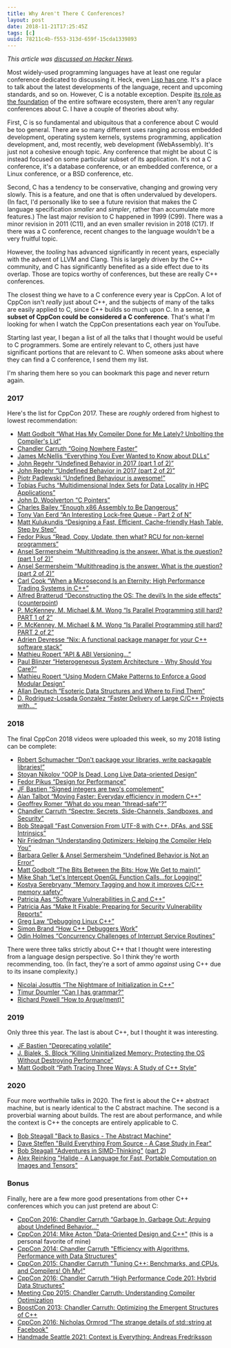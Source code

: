 ```yaml
---
title: Why Aren't There C Conferences?
layout: post
date: 2018-11-21T17:25:45Z
tags: [c]
uuid: 78211c4b-f553-313d-659f-15cda1339893
---
```


*This article was [discussed on Hacker News][hn].*

Most widely-used programming languages have at least one regular
conference dedicated to discussing it. Heck, even [Lisp has
one][lisp]. It's a place to talk about the latest developments of the
language, recent and upcoming standards, and so on. However, C is a
notable exception. Despite [its role as the foundation][essay] of the
entire software ecosystem, there aren't any regular conferences about
C. I have a couple of theories about why.

First, C is so fundamental and ubiquitous that a conference about C
would be too general. There are so many different uses ranging across
embedded development, operating system kernels, systems programming,
application development, and, most recently, web development
(WebAssembly). It's just not a cohesive enough topic. Any conference
that might be about C is instead focused on some particular subset of
its application. It's not a C conference, it's a database conference,
or an embedded conference, or a Linux conference, or a BSD conference,
etc.

Second, C has a tendency to be conservative, changing and growing very
slowly. This is a feature, and one that is often undervalued by
developers. (In fact, I'd personally like to see a future revision
that makes the C language specification *smaller* and *simpler*,
rather than accumulate more features.) The last major revision to C
happened in 1999 (C99). There was a minor revision in 2011 (C11), and
an even smaller revision in 2018 (C17). If there was a C conference,
recent changes to the language wouldn't be a very fruitful topic.

However, the *tooling* has advanced significantly in recent years,
especially with the advent of LLVM and Clang. This is largely driven
by the C++ community, and C has significantly benefited as a side
effect due to its overlap. Those are topics worthy of conferences, but
these are really C++ conferences.

The closest thing we have to a C conference every year is CppCon. A
lot of CppCon isn't *really* just about C++, and the subjects of many
of the talks are easily applied to C, since C++ builds so much upon C.
In a sense, **a subset of CppCon could be considered a C conference**.
That's what I'm looking for when I watch the CppCon presentations each
year on YouTube.

Starting last year, I began a list of all the talks that I thought
would be useful to C programmers. Some are entirely relevant to C,
others just have significant portions that are relevant to C. When
someone asks about where they can find a C conference, I send them my
list.

I'm sharing them here so you can bookmark this page and never return
again.

### 2017

Here's the list for CppCon 2017. These are *roughly* ordered from
highest to lowest recommendation:

* [Matt Godbolt “What Has My Compiler Done for Me Lately? Unbolting the Compiler's Lid”](https://www.youtube.com/watch?v=bSkpMdDe4g4)
* [Chandler Carruth “Going Nowhere Faster”](https://www.youtube.com/watch?v=2EWejmkKlxs)
* [James McNellis “Everything You Ever Wanted to Know about DLLs”](https://www.youtube.com/watch?v=JPQWQfDhICA)
* [John Regehr “Undefined Behavior in 2017 (part 1 of 2)”](https://www.youtube.com/watch?v=v1COuU2vU_w)
* [John Regehr “Undefined Behavior in 2017 (part 2 of 2)”](https://www.youtube.com/watch?v=TPyLrJED0zQ)
* [Piotr Padlewski “Undefined Behaviour is awesome!” ](https://www.youtube.com/watch?v=ehyHyAIa5so)
* [Tobias Fuchs “Multidimensional Index Sets for Data Locality in HPC Applications”](https://www.youtube.com/watch?v=1HqY9dPccMI)
* [John D. Woolverton “C Pointers”](https://www.youtube.com/watch?v=iJ1rwgCI1Xc)
* [Charles Bailey “Enough x86 Assembly to Be Dangerous”](https://www.youtube.com/watch?v=IfUPkUAEwrk)
* [Tony Van Eerd “An Interesting Lock-free Queue - Part 2 of N”](https://www.youtube.com/watch?v=HP2InVqgBFM)
* [Matt Kulukundis “Designing a Fast, Efficient, Cache-friendly Hash Table, Step by Step”](https://www.youtube.com/watch?v=ncHmEUmJZf4)
* [Fedor Pikus “Read, Copy, Update, then what? RCU for non-kernel programmers”](https://www.youtube.com/watch?v=rxQ5K9lo034)
* [Ansel Sermersheim “Multithreading is the answer. What is the question? (part 1 of 2)”](https://www.youtube.com/watch?v=GNw3RXr-VJk)
* [Ansel Sermersheim “Multithreading is the answer. What is the question? (part 2 of 2)”](https://www.youtube.com/watch?v=sDLQWivf1-I)
* [Carl Cook “When a Microsecond Is an Eternity: High Performance Trading Systems in C++”](https://www.youtube.com/watch?v=NH1Tta7purM)
* [Alfred Bratterud “Deconstructing the OS: The devil’s In the side effects”](https://www.youtube.com/watch?v=h7D88U-5pKc) ([counterpoint](https://www.joyent.com/blog/unikernels-are-unfit-for-production))
* [P. McKenney, M. Michael & M. Wong “Is Parallel Programming still hard? PART 1 of 2”](https://www.youtube.com/watch?v=YM8Xy6oKVQg)
* [P. McKenney, M. Michael & M. Wong “Is Parallel Programming still hard? PART 2 of 2”](https://www.youtube.com/watch?v=74QjNwYAJ7M)
* [Adrien Devresse “Nix: A functional package manager for your C++ software stack”](https://www.youtube.com/watch?v=6wJ4-wP-nnA)
* [Mathieu Ropert “API & ABI Versioning...”](https://www.youtube.com/watch?v=Ia3IDPjA-d0)
* [Paul Blinzer “Heterogeneous System Architecture - Why Should You Care?”](https://www.youtube.com/watch?v=CVAVKIe7CnY)
* [Mathieu Ropert “Using Modern CMake Patterns to Enforce a Good Modular Design”](https://www.youtube.com/watch?v=eC9-iRN2b04)
* [Allan Deutsch “Esoteric Data Structures and Where to Find Them”](https://www.youtube.com/watch?v=-8UZhDjgeZU)
* [D. Rodriguez-Losada Gonzalez “Faster Delivery of Large C/C++ Projects with...”](https://www.youtube.com/watch?v=xA9yRX4Mdz0)

### 2018

The final CppCon 2018 videos were uploaded this week, so my 2018
listing can be complete:

* [Robert Schumacher “Don't package your libraries, write packagable libraries!”](https://www.youtube.com/watch?v=sBP17HQAQjk)
* [Stoyan Nikolov “OOP Is Dead, Long Live Data-oriented Design”](https://www.youtube.com/watch?v=yy8jQgmhbAU)
* [Fedor Pikus “Design for Performance”](https://www.youtube.com/watch?v=m25p3EtBua4)
* [JF Bastien “Signed integers are two's complement”](https://www.youtube.com/watch?v=JhUxIVf1qok)
* [Alan Talbot “Moving Faster: Everyday efficiency in modern C++”](https://www.youtube.com/watch?v=EovBkh9wDnM)
* [Geoffrey Romer “What do you mean "thread-safe"?”](https://www.youtube.com/watch?v=s5PCh_FaMfM)
* [Chandler Carruth “Spectre: Secrets, Side-Channels, Sandboxes, and Security”](https://www.youtube.com/watch?v=_f7O3IfIR2k)
* [Bob Steagall “Fast Conversion From UTF-8 with C++, DFAs, and SSE Intrinsics”](https://www.youtube.com/watch?v=5FQ87-Ecb-A)
* [Nir Friedman “Understanding Optimizers: Helping the Compiler Help You”](https://www.youtube.com/watch?v=8nyq8SNUTSc)
* [Barbara Geller & Ansel Sermersheim “Undefined Behavior is Not an Error” ](https://www.youtube.com/watch?v=XEXpwis_deQ)
* [Matt Godbolt “The Bits Between the Bits: How We Get to main()”](https://www.youtube.com/watch?v=dOfucXtyEsU)
* [Mike Shah “Let's Intercept OpenGL Function Calls...for Logging!”](https://www.youtube.com/watch?v=DMNFb5ycpNY)
* [Kostya Serebryany “Memory Tagging and how it improves C/C++ memory safety”](https://www.youtube.com/watch?v=lLEcbXidK2o)
* [Patricia Aas “Software Vulnerabilities in C and C++” ](https://www.youtube.com/watch?v=0S0QgQd75Sw)
* [Patricia Aas “Make It Fixable: Preparing for Security Vulnerability Reports”](https://www.youtube.com/watch?v=IupP8AFrOJk)
* [Greg Law “Debugging Linux C++”](https://www.youtube.com/watch?v=V1t6faOKjuQ)
* [Simon Brand “How C++ Debuggers Work”](https://www.youtube.com/watch?v=0DDrseUomfU)
* [Odin Holmes “Concurrency Challenges of Interrupt Service Routines”](https://www.youtube.com/watch?v=gcRdG7dGMOw)

There were three talks strictly about C++ that I thought were
interesting from a language design perspective. So I think they're
worth recommending, too. (In fact, they're a sort of ammo *against*
using C++ due to its insane complexity.)

* [Nicolai Josuttis “The Nightmare of Initialization in C++”](https://www.youtube.com/watch?v=7DTlWPgX6zs)
* [Timur Doumler “Can I has grammar?”](https://www.youtube.com/watch?v=tsG95Y-C14k)
* [Richard Powell “How to Argue(ment)"](https://www.youtube.com/watch?v=ZbVCGCy3mGQ)

### 2019

Only three this year. The last is about C++, but I thought it was
interesting.

* [JF Bastien "Deprecating volatile"](https://www.youtube.com/watch?v=KJW_DLaVXIY)
* [J. Bialek, S. Block “Killing Uninitialized Memory: Protecting the OS Without Destroying Performance”](https://www.youtube.com/watch?v=rQWjF8NvqAU)
* [Matt Godbolt “Path Tracing Three Ways: A Study of C++ Style”](https://www.youtube.com/watch?v=HG6c4Kwbv4I)

### 2020

Four more worthwhile talks in 2020. The first is about the C++ abstract
machine, but is nearly identical to the C abstract machine. The second is
a proverbial warning about builds. The rest are about performance, and
while the context is C++ the concepts are entirely applicable to C.

* [Bob Steagall "Back to Basics - The Abstract Machine"](https://www.youtube.com/watch?v=ZAji7PkXaKY)
* [Dave Steffen "Build Everything From Source - A Case Study in Fear"](https://www.youtube.com/watch?v=54uVTkhinDE)
* [Bob Steagall "Adventures in SIMD-Thinking"](https://www.youtube.com/watch?v=qejTqnxQRcw) ([part 2](https://www.youtube.com/watch?v=qXleSwCCEvY))
* [Alex Reinking "Halide - A Language for Fast, Portable Computation on Images and Tensors"](https://www.youtube.com/watch?v=1ir_nEfKQ7A)

### Bonus

Finally, here are a few more good presentations from other C++
conferences which you can just pretend are about C:

* [CppCon 2016: Chandler Carruth “Garbage In, Garbage Out: Arguing about Undefined Behavior..."](https://www.youtube.com/watch?v=yG1OZ69H_-o)
* [CppCon 2014: Mike Acton "Data-Oriented Design and C++"](https://www.youtube.com/watch?v=rX0ItVEVjHc) (this is a personal favorite of mine)
* [CppCon 2014: Chandler Carruth "Efficiency with Algorithms, Performance with Data Structures"](https://www.youtube.com/watch?v=fHNmRkzxHWs)
* [CppCon 2015: Chandler Carruth "Tuning C++: Benchmarks, and CPUs, and Compilers! Oh My!"](https://www.youtube.com/watch?v=nXaxk27zwlk)
* [CppCon 2016: Chandler Carruth “High Performance Code 201: Hybrid Data Structures"](https://www.youtube.com/watch?v=vElZc6zSIXM)
* [Meeting Cpp 2015: Chandler Carruth: Understanding Compiler Optimization](https://www.youtube.com/watch?v=FnGCDLhaxKU)
* [BoostCon 2013: Chandler Carruth: Optimizing the Emergent Structures of C++ ](https://www.youtube.com/watch?v=eR34r7HOU14)
* [CppCon 2016: Nicholas Ormrod “The strange details of std::string at Facebook" ](https://www.youtube.com/watch?v=kPR8h4-qZdk)
* [Handmade Seattle 2021: Context is Everything: Andreas Fredriksson](https://vimeo.com/644068002)


[essay]: https://skeeto.s3.amazonaws.com/share/onward17-essays2.pdf
[hn]: https://news.ycombinator.com/item?id=18504879
[lisp]: https://www.european-lisp-symposium.org/
